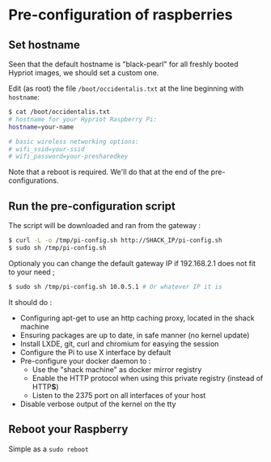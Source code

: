 # Pre-configuration of raspberries

## Set hostname

Seen that the default hostname is "black-pearl" for all freshly booted Hypriot images, we should set a custom one.

Edit (as root) the file ```/boot/occidentalis.txt``` at the line beginning with ```hostname```:
```bash
$ cat /boot/occidentalis.txt 
# hostname for your Hypriot Raspberry Pi:
hostname=your-name

# basic wireless networking options:
# wifi_ssid=your-ssid
# wifi_password=your-presharedkey
```

Note that a reboot is required. We'll do that at the end of the pre-configurations.

## Run the pre-configuration script

The script will be downloaded and ran from the gateway :
```bash
$ curl -L -o /tmp/pi-config.sh http://SHACK_IP/pi-config.sh
$ sudo sh /tmp/pi-config.sh
```

Optionaly you can change the default gateway IP if 192.168.2.1 does not fit to your need ;
```bash
$ sudo sh /tmp/pi-config.sh 10.0.5.1 # Or whatever IP it is
```

It should do :
* Configuring apt-get to use an http caching proxy, located in the shack machine
* Ensuring packages are up to date, in safe manner (no kernel update)
* Install LXDE, git, curl and chromium for easying the session
* Configure the Pi to use X interface by default
* Pre-configure your docker daemon to :
  - Use the "shack machine" as docker mirror registry
  - Enable the HTTP protocol when using this private registry (instead of HTTP**S**)
  - Listen to the 2375 port on all interfaces of your host
* Disable verbose output of the kernel on the tty

## Reboot your Raspberry

Simple as a ```sudo reboot```
